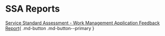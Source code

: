 # SSA Reports

[Service Standard Assessment - Work Management Application Feedback Report](./Service-Standard-Assessment-Work-Management-Application-Feedback-Report.docx){ .md-button .md-button--primary }
